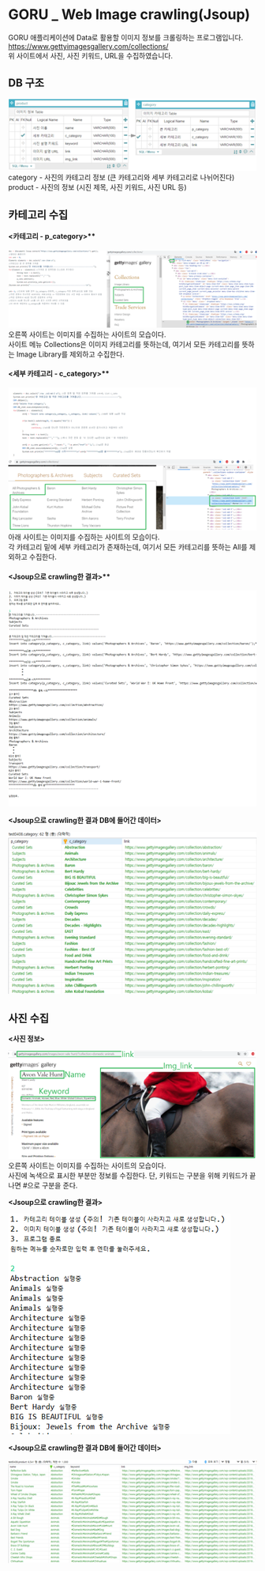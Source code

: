 # GORU _ Web Image crawling(Jsoup)

GORU 애플리케이션에 Data로 활용할 이미지 정보를 크롤링하는 프로그램입니다.   
https://www.gettyimagesgallery.com/collections/   
위 사이트에서 사진, 사진 키워드, URL을 수집하였습니다.   

   
     
## DB 구조   
   
![00.DB 구조.png](/img/00.db%20structure.PNG)    
category - 사진의 카테고리 정보 (큰 카테고리와 세부 카테고리로 나뉘어진다)   
product - 사진의 정보 (시진 제목, 사진 키워드, 사진 URL 등)   
   
      
## 카테고리 수집      
   #### <카테고리 - p_category>**   
   
![01.카테고리 코드.png](/img/01.p_category.png)   
오른쪽 사이트는 이미지를 수집하는 사이트의 모습이다.    
사이트 메뉴 Collections은 이미지 카테고리를 뜻하는데, 여기서 모든 카테고리를 뜻하는 Image Library를 제외하고 수집한다.    
   
   #### <세부 카테고리 - c_category>**   
   
![02.세부 카테고리 코드.png](/img/02.c_category.png)      
아래 사이트는 이미지를 수집하는 사이트의 모습이다.    
각 카테고리 밑에 세부 카테고리가 존재하는데, 여기서 모든 카테고리를 뜻하는 All를 제외하고 수집한다.    
   
   #### <Jsoup으로 crawling한 결과>**  
   
![03.카테고리 수집 실행 결과.png](/img/03.menu1_result.png)   
   
**<Jsoup으로 crawling한 결과 DB에 들어간 데이터>**  
   
![03.카테고리 수집 실행 결과 data.png](/img/03.menu1_result_DBdataExample.PNG)     
   
## 사진 수집      
**<사진 정보>**   
   
![04.이미지 수집 예시.png](/img/04.img_info.png)   
오른쪽 사이트는 이미지를 수집하는 사이트의 모습이다.    
사진에 녹색으로 표시한 부분만 정보를 수집한다.
단, 키워드는 구분을 위해 키워드가 끝나면 #으로 구분을 준다.
   
**<Jsoup으로 crawling한 결과>**   
   
![05.이미지 수집 실행 결과.png](/img/05.menu2_result.PNG)   
   
**<Jsoup으로 crawling한 결과 DB에 들어간 데이터>**  
   
![05.이미지 수집 실행 결과 data.png](/img/05.menu2_result_DBdataExample.PNG)   
